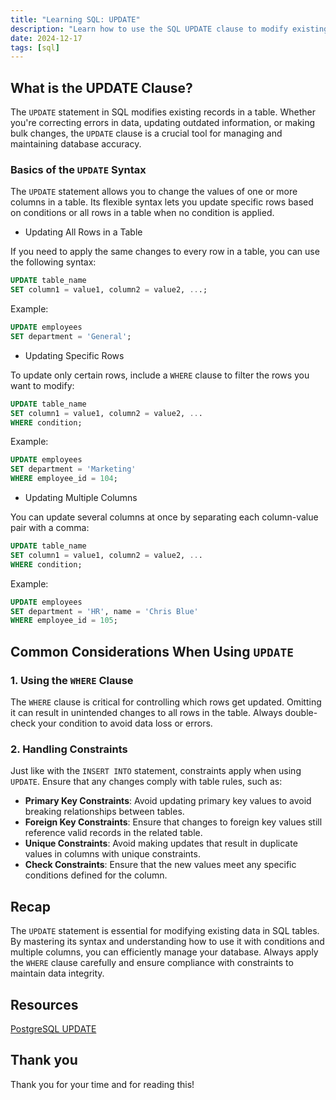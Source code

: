 ```yaml
---
title: "Learning SQL: UPDATE"
description: "Learn how to use the SQL UPDATE clause to modify existing data. Master its syntax, apply conditions, and ensure data integrity with constraints."
date: 2024-12-17
tags: [sql]
---
```


## What is the UPDATE Clause?

The `UPDATE` statement in SQL modifies existing records in a table. Whether you're correcting errors in data, updating outdated information, or making bulk changes, the `UPDATE` clause is a crucial tool for managing and maintaining database accuracy.

### **Basics of the `UPDATE` Syntax**

The `UPDATE` statement allows you to change the values of one or more columns in a table. Its flexible syntax lets you update specific rows based on conditions or all rows in a table when no condition is applied.

- Updating All Rows in a Table

If you need to apply the same changes to every row in a table, you can use the following syntax:

```sql
UPDATE table_name
SET column1 = value1, column2 = value2, ...;
```

Example:

```sql
UPDATE employees
SET department = 'General';
```

- Updating Specific Rows

To update only certain rows, include a `WHERE` clause to filter the rows you want to modify:

```sql
UPDATE table_name
SET column1 = value1, column2 = value2, ...
WHERE condition;
```

Example:

```sql
UPDATE employees
SET department = 'Marketing'
WHERE employee_id = 104;
```

- Updating Multiple Columns

You can update several columns at once by separating each column-value pair with a comma:

```sql
UPDATE table_name
SET column1 = value1, column2 = value2, ...
WHERE condition;
```

Example:

```sql
UPDATE employees
SET department = 'HR', name = 'Chris Blue'
WHERE employee_id = 105;
```

## **Common Considerations When Using `UPDATE`**

### **1. Using the `WHERE` Clause**

The `WHERE` clause is critical for controlling which rows get updated. Omitting it can result in unintended changes to all rows in the table. Always double-check your condition to avoid data loss or errors.

### **2. Handling Constraints**

Just like with the `INSERT INTO` statement, constraints apply when using `UPDATE`. Ensure that any changes comply with table rules, such as:

- **Primary Key Constraints**: Avoid updating primary key values to avoid breaking relationships between tables.
- **Foreign Key Constraints**: Ensure that changes to foreign key values still reference valid records in the related table.
- **Unique Constraints**: Avoid making updates that result in duplicate values in columns with unique constraints.
- **Check Constraints**: Ensure that the new values meet any specific conditions defined for the column.

## Recap

The `UPDATE` statement is essential for modifying existing data in SQL tables. By mastering its syntax and understanding how to use it with conditions and multiple columns, you can efficiently manage your database. Always apply the `WHERE` clause carefully and ensure compliance with constraints to maintain data integrity.

## Resources

[PostgreSQL UPDATE](https://neon.tech/postgresql/postgresql-tutorial/postgresql-update)

## Thank you

Thank you for your time and for reading this!
